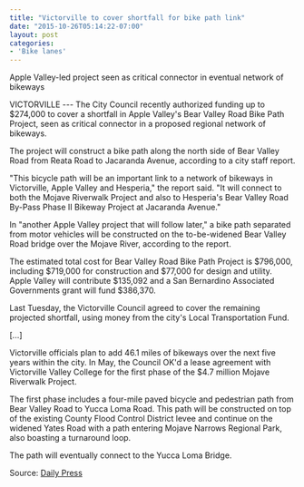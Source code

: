 ```yaml
---
title: "Victorville to cover shortfall for bike path link"
date: "2015-10-26T05:14:22-07:00"
layout: post
categories:
- 'Bike lanes'
---
```


Apple Valley-led project seen as critical connector in eventual network of bikeways

VICTORVILLE --- The City Council recently authorized funding up to $274,000 to cover a shortfall in Apple Valley's Bear Valley Road Bike Path Project, seen as critical connector in a proposed regional network of bikeways.

The project will construct a bike path along the north side of Bear Valley Road from Reata Road to Jacaranda Avenue, according to a city staff report.

"This bicycle path will be an important link to a network of bikeways in Victorville, Apple Valley and Hesperia," the report said. "It will connect to both the Mojave Riverwalk Project and also to Hesperia's Bear Valley Road By-Pass Phase II Bikeway Project at Jacaranda Avenue."

In "another Apple Valley project that will follow later," a bike path separated from motor vehicles will be constructed on the to-be-widened Bear Valley Road bridge over the Mojave River, according to the report.

The estimated total cost for Bear Valley Road Bike Path Project is $796,000, including $719,000 for construction and $77,000 for design and utility. Apple Valley will contribute $135,092 and a San Bernardino Associated Governments grant will fund $386,370.

Last Tuesday, the Victorville Council agreed to cover the remaining projected shortfall, using money from the city's Local Transportation Fund.

\[...\]

Victorville officials plan to add 46.1 miles of bikeways over the next five years within the city. In May, the Council OK'd a lease agreement with Victorville Valley College for the first phase of the $4.7 million Mojave Riverwalk Project.

The first phase includes a four-mile paved bicycle and pedestrian path from Bear Valley Road to Yucca Loma Road. This path will be constructed on top of the existing County Flood Control District levee and continue on the widened Yates Road with a path entering Mojave Narrows Regional Park, also boasting a turnaround loop.

The path will eventually connect to the Yucca Loma Bridge.

Source: [Daily Press](https://www.vvdailypress.com/article/20151025/NEWS/151029815)